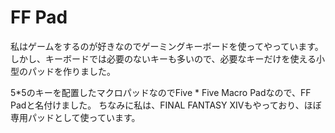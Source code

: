 # FF Pad
私はゲームをするのが好きなのでゲーミングキーボードを使ってやっています。
しかし、キーボードでは必要のないキーも多いので、必要なキーだけを使える小型のパッドを作りました。

5*5のキーを配置したマクロパッドなのでFive * Five Macro Padなので、FF Padと名付けました。
ちなみに私は、FINAL FANTASY XIVもやっており、ほぼ専用パッドとして使っています。




